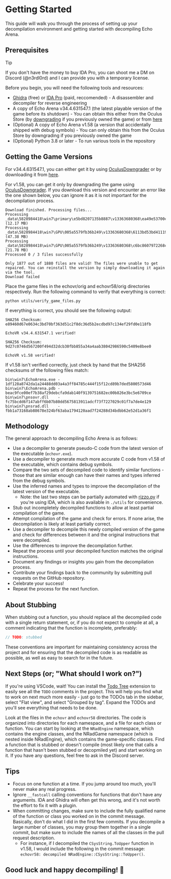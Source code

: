# Getting Started

This guide will walk you through the process of setting up your decompilation environment and getting started with decompiling Echo Arena.

## Prerequisites

> [!TIP]
> If you don't have the money to buy IDA Pro, you can shoot me a DM on Discord (@n3rdl0rd) and I can provide you with a temporary license.

Before you begin, you will need the following tools and resources:

- [Ghidra](https://ghidra-sre.org/) (free) or [IDA Pro](https://www.hex-rays.com/products/ida/) (paid, reccomended) - A disassembler and decompiler for reverse engineering
- A copy of Echo Arena v34.4.631547.1 (the latest playable version of the game before its shutdown) - You can obtain this either from the Oculus Store (by [downgrading](https://computerelite.github.io/tools/Oculus/OculusDowngraderGuide.html) if you previously owned the game) or from [here](https://drive.google.com/file/d/1At6J2RssQTHzYtOLJ6riLHsqdj-TROEg/view)
- (Optional) A copy of Echo Arena v1.58 (a version that accidentally shipped with debug symbols) - You can only obtain this from the Oculus Store by downgrading if you previously owned the game
- (Optional) Python 3.8 or later - To run various tools in the repository

## Getting the Game Versions

For v34.4.631547.1, you can either get it by using [OculusDowngrader](https://computerelite.github.io/tools/Oculus/OculusDowngraderGuide.html) or by downloading it from [here](https://drive.google.com/file/d/1At6J2RssQTHzYtOLJ6riLHsqdj-TROEg/view).

For v1.58, you can get it only by downgrading the game using [OculusDowngrader](https://computerelite.github.io/tools/Oculus/OculusDowngraderGuide.html). If you download this version and encounter an error like the one shown below, you can ignore it as it is not important for the decompilation process.

```plaintext
Download finished. Processing files...
Processing _data\5828984418\win7\primary\e5bd8207135b8887\v13363680368\ea49e53700c44a2c (12.17 MB)
Processing _data\5828984418\win7\GPU\005a5579fb36b249\v13363680368\6113bd53bd411194 (47.38 MB)
Processing _data\5828984418\win7\GPU\005a5579fb36b249\v13363680368\c6bc8607972268c9 (21.78 MB)
Processed 0 / 3 files successfully

Only 1877 out of 1880 files are valid! The files were unable to get repaired. You can reinstall the version by simply downloading it again via the tool.
Download failed
```

Place the game files in the echovr/orig and echovr58/orig directories respectively. Run the following command to verify that everything is correct:

```batch
python utils/verify_game_files.py
```

If everything is correct, you should see the following output:

```plaintext
SHA256 Checksum: e89460d67e0634c3bd70bf363d51c2f8dc36d5b2ecdbd97c134ef29fd0e118fb

EchoVR v34.4.631547.1 verified!

SHA256 Checksum: 9d27c0746d567200f494d32dcb30fbb855a34a4aab38042986590c5409e8bee0

EchoVR v1.58 verified!
```

If v1.58 isn't verified correctly, just check by hand that the SHA256 checksums of the following files match:

```plaintext
bin\win7\EchoArena.exe - 1df128a8742da1a24488dd03a4a3ff84785c444f15f12cd89b7ded5800573d46
bin\win7\EchoArena.pdb - beac9fce00ef7b38af29debcfa9dab140f9139751682ec00b826e3bc5e6709ce
bin\win7\pnsovr.dll    - fc75bcdd6f147abff6b07b80dd5675813911adcf73f7227029c01f7a7de4e129
bin\win7\pnsrad.dll    - fbb1a73168ab88678e324bf63aba1794120aad7f24288d34bdbb62e52d1a36f1
```

## Methodology

The general approach to decompiling Echo Arena is as follows:

- Use a decompiler to generate pseudo-C code from the latest version of the executable (`echovr.exe`).
- Use a decompiler to generate much more accurate C code from v1.58 of the executable, which contains debug symbols.
- Compare the two sets of decompiled code to identify similar functions - those that are similar enough can have their names and types inferred from the debug symbols.
- Use the inferred names and types to improve the decompilation of the latest version of the executable.
  - Note: the last two steps can be partially automated with [rizzo.py](https://github.com/grayhatacademy/ida/tree/master/plugins/rizzo) if you're using IDA, which is also available in `./utils` for convenience.
- Stub out incompletely decompiled functions to allow at least partial compilation of the game.
- Attempt compilation of the game and check for errors. If none arise, the decompilation is likely at least partially correct.
- Use a decompiler to decompile this newly compiled version of the game and check for differences between it and the original instructions that were decompiled.
- Use the differences to improve the decompilation further.
- Repeat the process until your decompiled function matches the original instructions.
- Document any findings or insights you gain from the decompilation process.
- Contribute your findings back to the community by submitting pull requests on the GitHub repository.
- Celebrate your success!
- Repeat the process for the next function.

## About Stubbing

When stubbing out a function, you should replace all the decompiled code with a single return statement, or, if you do not expect to compile at all, a comment indicating that the function is incomplete, preferably:

```c
// TODO: stubbed
```

These conventions are important for maintaining consistency across the project and for ensuring that the decompiled code is as readable as possible, as well as easy to search for in the future.

## Next Steps (or; "What should I work on?")

If you're using VSCode, wait! You can install the [Todo Tree](https://marketplace.visualstudio.com/items?itemName=Gruntfuggly.todo-tree) extension to easily see all the `TODO` comments in the project. This will help you find what to work on next much more easily - just go to the TODOs tab in the sidebar, select "Flat view", and select "Grouped by tag". Expand the TODOs and you'll see everything that needs to be done.

Look at the files in the `echovr` and `echovr58` directories. The code is organized into directories for each namespace, and a file for each class or function. You can start by looking at the `NRadEngine` namespace, which contains the engine classes, and the NRadGame namespace (which is nested inside NRadEngine), which contains the game-specific classes. Find a function that is stubbed or doesn't compile (most likely one that calls a function that hasn't been stubbed or decopmiled yet) and start working on it. If you have any questions, feel free to ask in the Discord server.

## Tips

- Focus on one function at a time. If you jump around too much, you'll never make any real progress.
- Ignore `__fastcall` calling conventions for functions that don't have any arguments. IDA and Ghidra will often get this wrong, and it's not worth the effort to fix it with a plugin.
- When committing changes, make sure to include the fully qualified name of the function or class you worked on in the commit message. Basically, don't do what I did in the first few commits. If you decompile a large number of classes, you may group them together in a single commit, but make sure to include the names of all the classes in the pull request description.
  - For instance, if I decompiled the `CSysString.ToUpper` function in v1.58, I would include the following in the commit message: `echovr58: decompiled NRadEngine::CSysString::ToUpper()`.
<!-- TODO: more tips -->

## Good luck and happy decompiling! 🎉
